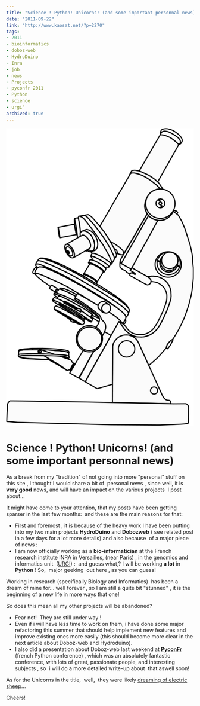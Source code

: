 ```yaml
---
title: "Science ! Python! Unicorns! (and some important personnal news)"
date: "2011-09-22"
link: "http://www.kaosat.net/?p=2270"
tags:
- 2011
- bioinformatics
- doboz-web
- HydroDuino
- Inra
- job
- news
- Projects
- pyconfr 2011
- Python
- science
- urgi"
archived: true
---
```


!["science unicorn"](./assets/1312659474.png)


# Science ! Python! Unicorns! (and some important personnal news) 

As a break from my "tradition" of not going into more "personal" stuff on this site , I thought I would share a bit of  personal news , since well, it is **very good** news, and will have an impact on the various projects  I post about...

It might have come to your attention, that my posts have been getting sparser in the last few months:  and these are the main reasons for that:

- First and foremost , it is because of the heavy work I have been putting into my two main projects **HydroDuino** and **Dobozweb** ( see related post in a few days for a lot more details) and also because  of a major piece of news :
- I am now officially working as a **bio-informatician** at the French research institute [INRA](http://www.international.inra.fr/) in Versailles, (near Paris) , in the genomics and informatics unit  ([URGI](http://urgi.versailles.inra.fr/)) :  and guess what,? I will be working **a lot** in **Python** ! So,  major geeking  out here , as you can guess!

Working in research (specifically Biology and Informatics)  has been a dream of mine for... well forever , so I am still a quite bit "stunned" , it is the beginning of a new life in more ways that one!

So does this mean all my other projects will be abandoned?

- Fear not!  They are still under way !
- Even if i will have less time to work on them, i have done some major refactoring this summer that should help implement new features and improve existing ones more easily (this should become more clear in the next article about Doboz-web and Hydroduino).
- I also did a presentation about Doboz-web last weekend at **[PyconFr](http://www.pycon.fr/conference/edition2011)** (french Python conference) , which was an absolutely fantastic conference, with lots of great, passionate people, and interesting subjects , so  i will do a more detailed write-up about  that aswell soon!

As for the Unicorns in the title,  well,  they were likely [dreaming of electric sheep](http://en.wikipedia.org/wiki/Themes_in_Blade_Runner)...

Cheers!
